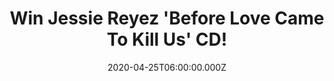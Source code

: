 ---
campaign-uuid: "c-0da3fb80-b790-42bc-ab5d-dc51337c7874"
type: "Competition"
category: "Music"
date: "2020-04-25T06:00:00.000Z"
end-date: "2020-06-25T23:59:00.000Z"
disable-form: false
is_promoted: true
has_entry_page: true
title: "Win Jessie Reyez 'Before Love Came To Kill Us' CD!"
competition-description: "<p>'Before Love Came To Kill Us' is the debut studio album\
  \ by the Canadian singer-songwriter Jessie Reyez. One of the most successful albums\
  \ of the year featuring her singles 'Imported', 'Crazy' and 'Love in the Dark'.\
  \ We are giving away one copy of Reyez new album to one lucky NME AAA member.</p>\n\
  <p>Maybe it's you? Click below for a chance to win now!</p>\n"
hero-header: "Win Jessie Reyez 'Before Love Came To Kill Us' CD!"
terms-confirmation: "N/A"
banner-img: "https://assets.expresslyapp.com/asset-460b7deb-b0c5-40e3-b962-898694210154.jpg"
logo-left-href: "aaa.nme.com"
logo-left-image: "https://assets.expresslyapp.com/asset-cf86e58f-7a83-48de-8d43-43b0760ba767.jpg"
logo-left-title: "NME AAA"
bg-image-hero: "https://assets.expresslyapp.com/asset-0e63bcd7-0e9d-4d24-ac42-cc6916593757.jpg"
bg-image-first: "https://assets.expresslyapp.com/asset-7730ff9b-8be6-4185-8dd6-164ae0eefb29.jpg"
section1-content: "<p>'Before Love Came To Kill Us' is the debut studio album by the\
  \ Canadian singer-songwriter Jessie Reyez. Her album features the singles 'Imported',\
  \ 'Crazy' and 'Love in the Dark'.</p>\n<p>Are you her biggest fan? We are giving\
  \ away a copy of her cd to one lucky NME AAA member. Enter below and it could be\
  \ yours.</p>\n<p>Good luck!</p>\n"
entry-title: "Win Jessie Reyez 'Before Love Came To Kill Us' CD!"
entry-content: "<p>Enter the draw to win Jessie Reyez 'Before Love Came To Kill Us'\
  \ CD by completing the form below before 23:59 on the 25th of June 2020.</p>\n"
has-winner: false
prize-description: "Jessie Reyez 'Before Love Came To Kill Us' CD!"
special-conditions: "Multiple entries are allowed up to one every day."
country-restrictions:
- "GB"
---
